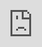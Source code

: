 # Setting up your coding environment

This guide will help you get ready to run lecture notebooks and complete homework assignments on your own computer.  

You'll need three main tools:  
1. **Git:** to download and update course materials from GitHub  
2. **Python & Conda:** to run code and manage packages  
3. **JupyterLab:** or **VS Code** as your main coding environment

## Quick start (TL;DR)

If you already know what you're doing, here are the essential commands:

```bash
# Clone the repo
git clone https://github.com/UBC-CS/cpsc330-2025W1.git
cd cpsc330-2025W1

# Add conda-forge channel (Miniconda only)
conda config --add channels conda-forge

# Create environment
conda env create -f cpsc330env.yml

# (Optional) Test activating/deactivating the environment
conda activate cpsc330
conda deactivate

# Start JupyterLab from base
jupyter lab

# Or start VS Code from base
code .
```

> ⚠️ Normally, you will launch JupyterLab or VS Code from `(base)` and then select the `cpsc330` environment inside those tools. Activating it in the terminal is only needed for testing or if you want to install additional packages in the environment later on.


## Step 1: Install Git

We use Git to manage and download course material from GitHub. Follow the [Git setup instructions](https://github.com/UBC-CS/cpsc330-2025W1/blob/main/docs/git_installation.md).

Once installed:

```bash
git clone https://github.com/UBC-CS/cpsc330-2025W1.git
cd cpsc330-2025W1
```

To update later:
```bash
git pull
```

> ⚠️ Tip: Don't keep personal notes inside this repository. Otherwise, `git pull` may fail due to conflicts. Keep notes in a separate folder/repo.



## Step 2: Install Python and Conda

We use Python 3.12 (Python 2 is not supported). To manage Python and packages, you'll install a Conda distribution. You have two options:

### Option A (recommended): Miniforge

- Lightweight installer that defaults to the conda-forge channel (up-to-date, consistent across platforms).
- Works smoothly on Windows, Linux, and macOS (including Apple Silicon).

[Download Miniforge here](https://conda-forge.org/download/). Choose the installer for your operating system.

### Option B: Miniconda

- The official distribution from Anaconda.
- Defaults to the defaults channel (stable, but sometimes outdated).
- Requires one extra step: adding the conda-forge channel.

[Download Miniconda here](https://www.anaconda.com/docs/getting-started/miniconda/main). Choose the installer for your operating system.



## Step 3: Verify installation

After installation:

- **macOS:** open Terminal (⌘ + Space → type “Terminal”).  
- **Windows:** open **Anaconda Prompt (miniforge3 or miniconda3)** from the Start Menu.  
- **Linux:** open your system's terminal (Ctrl+Alt+T).  

You should see `(base)` at the start of your command line prompt: 

```
(base) yourusername@computer:~$
```

Check installation:

```bash
conda --version
python --version
```

Expected:

> conda: recent version (e.g., 24.x.x)  
> python: 3.12 or greater  

If you see Python 2.7, reinstall with Python 3.12.


## Step 4: Configure conda-forge (Miniconda only)

If you installed Miniconda, add the conda-forge channel:

```bash
conda config --add channels conda-forge
```

If you installed Miniforge, you can skip this step (it’s already the default).


## Step 5: Create the course environment

A virtual environment keeps course packages isolated from other projects.

1. Navigate to the course repo if you are not already there. Make sure `cpsc330env.yml` exists in the repo you cloned:
```bash
cd cpsc330-2025W1
ls 
```

2. Create the environment.
```bash
conda env create -f cpsc330env.yml
```

3. (Optional) Test activating and deactivating the environment.
```bash
conda activate cpsc330
conda deactivate
```

Your prompt should return to `(base)` when deactivated.

> ✅ You only need to create the environment once. Normally, you will stay in `(base)` and select the `cpsc330` kernel in JupyterLab or VS Code.

4. Launch JupyterLab (from base environment):
```bash
jupyter lab
```

JupyterLab will open in your browser. At the top-right corner of your notebook, click on the kernel dropdown. Select the kernel named `Python [conda env:cpsc330]`. Now you're running the notebook inside the course environment.

---

## Step 6: Using VS Code (alternative to JupyterLab)

Some of you may prefer using [VS Code](https://code.visualstudio.com/) instead of JupyterLab. Both work fine. It's your choice.

### Install VS Code

- [Download from Visual Studio Code](https://code.visualstudio.com/).  
- Install the **Python** extension and the **Jupyter** extension (search in the Extensions Marketplace inside VS Code).  

### Open the repo in VS Code

- Open VS Code → File → Open Folder → select the cloned `cpsc330-2025W1` folder.  
- Or in the terminal navigate to `cpsc330-2025W1` and open VS Code:  
```bash
code . 
```

### Select the correct environment

1. Open the Command Palette (⇧⌘P on macOS, Ctrl+Shift+P on Windows/Linux).  
2. Type **Python: Select Interpreter**.  
3. Choose the interpreter starting with `conda env:cpsc330`.  

⚠️ If you don't see the interpreter, restart VS Code after creating the environment.

### Running notebooks

- Open any `.ipynb` file from the repo.  
- At the top right, select the `cpsc330` kernel if it isn’t already selected.  
- Run cells with **Shift+Enter**.  


## Step 7: Troubleshooting

### Errors when creating course environment 
If `conda env create -f cpsc330env.yml` fails:

- Check the error message and identify the problematic package.  
- Remove that package line from `cpsc330env.yml`.  
- Re-run the command.  
- If needed, install missing packages manually:  

```bash
conda install packagename
# or
pip install packagename
```

Still stuck? Bring your laptop to office hours or tutorials and get help.


## (Optional) Learn JupyterLab and Python

If you're new to JupyterLab and/or Python, here is a short video of an introduction to JupyterLab and Python created by one of the instructors of the course for another course that uses similar tooling.

<div class="container youtube">
<iframe src="https://player.vimeo.com/video/1006820659?badge=0&amp;autopause=0&amp;player_id=0&amp;app_id=58479" frameborder="0" allow="autoplay; fullscreen; picture-in-picture; clipboard-write" style="position:absolute;top:0;left:0;width:100%;height:100%;" title="Introduction to JupyterLab and Python"></iframe>
<script src="https://player.vimeo.com/api/player.js"></script>
</div>

## Credit

These installation instructions are based on [the MDS software installation instructions](https://ubc-mds.github.io/resources_pages/installation_instructions/).
